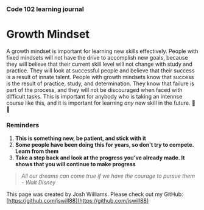 ### Code 102 learning journal
# Growth Mindset

A growth mindset is important for learning new skills effectively. People with fixed mindsets will not have the drive to accomplish new goals, because they will believe that their current skill level will not change with study and practice. They will look at successful people and believe that their success is a result of innate talent. People with growth mindsets know that success is the result of practice, study, and determination. They know that failure is part of the process, and they will not be discouraged when faced with difficult tasks. This is important for anybody who is taking an intennse course like this, and it is important for learning *any* new skill in the future. :muscle: :punch:

### Reminders
1. **This is something new, be patient, and stick with it**
1. **Some people have been doing this for years, so don't try to compete. Learn from them**
1. **Take a step back and look at the progress you've already made. It shows that you will continue to make progress**

> *All our dreams can come true if we have the courage to pursue them - Walt Disney*

This page was created by Josh Williams. Please check out my GitHub: [https://github.com/jswill88](https://github.com/jswill88)
